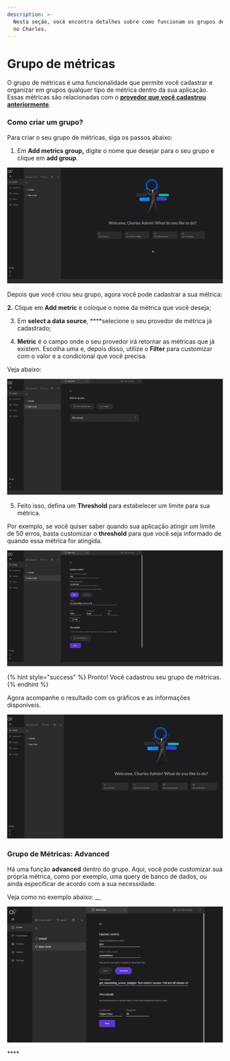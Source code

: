 ```yaml
---
description: >-
  Nesta seção, você encontra detalhes sobre como funcionam os grupos de métricas
  no Charles.
---
```


# Grupo de métricas

O grupo de métricas é uma funcionalidade que permite você cadastrar e organizar em grupos qualquer tipo de métrica dentro da sua aplicação. Essas métricas são relacionadas com o [**provedor que você cadastrou anteriormente**](provedor-metrica.md). 

### Como criar um grupo?

Para criar o seu grupo de métricas, siga os passos abaixo:

1. Em **Add metrics group,** digite o nome que desejar para o seu grupo e clique em **add group**. 

![](../../.gitbook/assets/criacaogroup.gif)

Depois que você criou seu grupo, agora você pode cadastrar a sua métrica:

   ****2**.** Clique em **Add metric** e coloque o nome da métrica que você deseja;

  3. Em **select a data source**, ****selecione o seu provedor de métrica já cadastrado;

 4. **Metric** é o campo onde o seu provedor irá retornar as métricas que já existem. Escolha uma e, depois disso, utilize o **Filter** para customizar com o valor e a condicional que você precisa. 

Veja abaixo: 

![](../../.gitbook/assets/metric+filter.gif)

5.  Feito isso, defina um **Threshold** para estabelecer um limite para sua métrica. 

Por exemplo, se você quiser saber quando sua aplicação atingir um limite de 50 erros, basta customizar o **threshold**  para que você seja informado de quando essa métrica for atingida. 

![](../../.gitbook/assets/threshold.gif)

{% hint style="success" %}
Pronto! Você cadastrou seu grupo de métricas. 
{% endhint %}

Agora acompanhe o resultado com os gráficos e as informações disponíveis. 

![](../../.gitbook/assets/graficos.gif)

### **Grupo de Métricas: Advanced** 

Há uma função **advanced** dentro do grupo. Aqui, você pode customizar sua própria métrica, como por exemplo, uma query de banco de dados, ou ainda especificar de acordo com a sua necessidade.

Veja como no exemplo abaixo: __

![](../../.gitbook/assets/advanced.png)

\*\*\*\*

